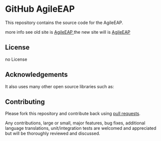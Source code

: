 # GitHub AgileEAP 

This repository contains the source code for the AgileEAP.

more info see
old site is 
<a href="http://www.myglasssite.com/" alt="AgileEAP">
  AgileEAP
</a>
the new site will is <a href="http://www.AgileEAP.com/" alt="AgileEAP">
  AgileEAP
</a>
## License
no License

## Acknowledgements
It also uses many other open source libraries such as:

## Contributing

Please fork this repository and contribute back using
[pull requests](https://github.com/AgileEAP/WebStack/pulls).

Any contributions, large or small, major features, bug fixes, additional
language translations, unit/integration tests are welcomed and appreciated
but will be thoroughly reviewed and discussed.
